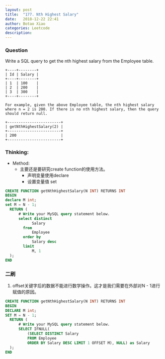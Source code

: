 ```yaml
---
layout: post
title:  "177. Nth Highest Salary"
date:   2018-12-22 22:41
author: Botao Xiao
categories: Leetcode
description:
---
```

### Question
Write a SQL query to get the nth highest salary from the Employee table.

```
+----+--------+
| Id | Salary |
+----+--------+
| 1  | 100    |
| 2  | 200    |
| 3  | 300    |
+----+--------+

For example, given the above Employee table, the nth highest salary where n = 2 is 200. If there is no nth highest salary, then the query should return null.

+------------------------+
| getNthHighestSalary(2) |
+------------------------+
| 200                    |
+------------------------+
```

### Thinking:
* Method:
	* 主要还是要研究create function的使用方法。
		* 声明变量使用declare
		* 设置变量值 set

```SQL
CREATE FUNCTION getNthHighestSalary(N INT) RETURNS INT
BEGIN
declare M int;
set M = N - 1;
  RETURN (
      # Write your MySQL query statement below.
      select distinct
            Salary
        from
            Employee
        order by
            Salary desc
        limit
            M, 1
  );
END
```

### 二刷
1. offset关键字后的数据不能进行数学操作。这才是我们需要在外部对N - 1进行赋值的原因。
```SQL
CREATE FUNCTION getNthHighestSalary(N INT) RETURNS INT
BEGIN
DECLARE M int;
SET M = N - 1;
  RETURN (
      # Write your MySQL query statement below.
      SELECT IFNULL(
          (SELECT DISTINCT Salary
          FROM Employee
          ORDER BY Salary DESC LIMIT 1 OFFSET M), NULL) as Salary
  );
END
```
